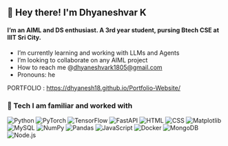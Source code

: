 ## 👋 Hey there! I'm Dhyaneshvar K 
#### I’m an AIML and DS enthusiast. A 3rd year student, pursing Btech CSE at IIIT Sri City.
- I’m currently learning and working with LLMs and Agents
- I’m looking to collaborate on any AIML project
- How to reach me @dhyaneshvark1805@gmail.com
- Pronouns: he

PORTFOLIO : https://dhyanesh18.github.io/Portfolio-Website/

### 🧩 Tech I am familiar and worked with

![Python](https://img.shields.io/badge/-Python-3776AB?logo=python&logoColor=white)
![PyTorch](https://img.shields.io/badge/-PyTorch-EE4C2C?logo=pytorch&logoColor=white)
![TensorFlow](https://img.shields.io/badge/-TensorFlow-FF6F00?logo=tensorflow&logoColor=white)
![FastAPI](https://img.shields.io/badge/-FastAPI-009688?logo=fastapi&logoColor=white)
![HTML](https://img.shields.io/badge/-HTML5-E34F26?logo=html5&logoColor=white)
![CSS](https://img.shields.io/badge/-CSS3-1572B6?logo=css3&logoColor=white)
![Matplotlib](https://img.shields.io/badge/-Matplotlib-11557C?logo=plotly&logoColor=white)
![MySQL](https://img.shields.io/badge/-MySQL-4479A1?logo=mysql&logoColor=white)
![NumPy](https://img.shields.io/badge/-NumPy-013243?logo=numpy&logoColor=white)
![Pandas](https://img.shields.io/badge/-Pandas-150458?logo=pandas&logoColor=white)
![JavaScript](https://img.shields.io/badge/-JavaScript-F7DF1E?logo=javascript&logoColor=black)
![Docker](https://img.shields.io/badge/-Docker-2496ED?logo=docker&logoColor=white)
![MongoDB](https://img.shields.io/badge/-MongoDB-47A248?logo=mongodb&logoColor=white)
![Node.js](https://img.shields.io/badge/-Node.js-339933?logo=node.js&logoColor=white)



<!---
Dhyanesh18/Dhyanesh18 is a ✨ special ✨ repository because its `README.md` (this file) appears on your GitHub profile.
You can click the Preview link to take a look at your changes.
--->
